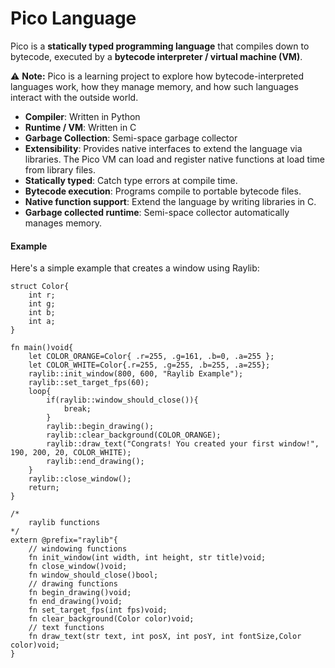 # Pico Language

Pico is a **statically typed programming language** that compiles down to bytecode, executed by a **bytecode interpreter / virtual machine (VM)**.

⚠️ **Note:** Pico is a learning project to explore how bytecode-interpreted languages work, how they manage memory, and how such languages interact with the outside world.

- **Compiler**: Written in Python
- **Runtime / VM**: Written in C
- **Garbage Collection**: Semi-space garbage collector
- **Extensibility**: Provides native interfaces to extend the language via libraries. The Pico VM can load and register native functions at load time from library files.
- **Statically typed**: Catch type errors at compile time.
- **Bytecode execution**: Programs compile to portable bytecode files.
- **Native function support**: Extend the language by writing libraries in C.
- **Garbage collected runtime**: Semi-space collector automatically manages memory.

#### Example

Here's a simple example that creates a window using Raylib:

```pico
struct Color{
    int r;
    int g;
    int b;
    int a;
}

fn main()void{
    let COLOR_ORANGE=Color{ .r=255, .g=161, .b=0, .a=255 };
    let COLOR_WHITE=Color{.r=255, .g=255, .b=255, .a=255};
    raylib::init_window(800, 600, "Raylib Example");
    raylib::set_target_fps(60);
    loop{
        if(raylib::window_should_close()){
            break;
        }
        raylib::begin_drawing();
        raylib::clear_background(COLOR_ORANGE);
        raylib::draw_text("Congrats! You created your first window!", 190, 200, 20, COLOR_WHITE);
        raylib::end_drawing();
    }
    raylib::close_window();
    return;
}

/*
    raylib functions
*/
extern @prefix="raylib"{
    // windowing functions
    fn init_window(int width, int height, str title)void;
    fn close_window()void;
    fn window_should_close()bool;
    // drawing functions
    fn begin_drawing()void;
    fn end_drawing()void;
    fn set_target_fps(int fps)void;
    fn clear_background(Color color)void;
    // text functions
    fn draw_text(str text, int posX, int posY, int fontSize,Color color)void;
}
```
